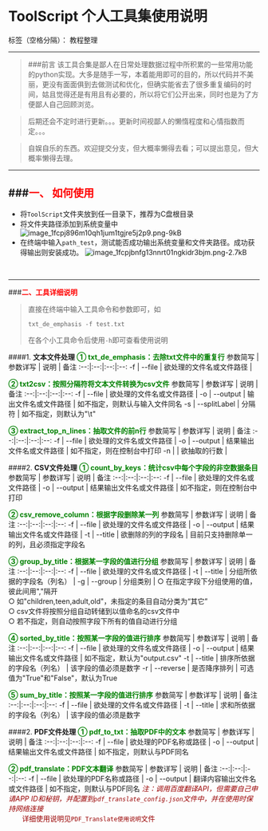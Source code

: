 ﻿# ToolScript 个人工具集使用说明

标签（空格分隔）： 教程整理

---

> ###前言
> 该工具合集是鄙人在日常处理数据过程中所积累的一些常用功能的python实现。大多是随手一写，本着能用即可的目的，所以代码并不美丽，更没有面面俱到去做测试和优化，但确实能省去了很多重复编码的时间，姑且觉得还是有用且有必要的，所以将它们公开出来，同时也是为了方便鄙人自己回顾浏览。

> 后期还会不定时进行更新。。。更新时间视鄙人的懒惰程度和心情指数而定。。。

> 自娱自乐的东西。欢迎提交分支，但大概率懒得去看；可以提出意见，但大概率懒得去理。

----

###**<font color="red">一、 如何使用</font>**
----------

 - 将`ToolScript`文件夹放到任一目录下，推荐为C盘根目录
 - 将文件夹路径添加到系统变量中
 ![image_1fcpj896m10qh1jum1tgjre5j2p9.png-9kB][1]
 - 在终端中输入`path_test`，测试能否成功输出系统变量和文件夹路径。成功获得输出则安装成功。
 ![image_1fcpjbnfg13nnrt01ngkidr3bjm.png-2.7kB][2]
<br />

----

###**<font color="red">二、工具详细说明</font>**

>直接在终端中输入工具命令和参数即可，如
> ```
> txt_de_emphasis -f test.txt
> ```
>在各个小工具命令后使用`-h`即可查看使用说明

####1. **文本文件处理**
**<font color="green">① txt_de_emphasis：去除txt文件中的重复行</font>**
参数简写 | 参数详写 | 说明 | 备注
:--:|:--:|:--:|:--:
-f | --file | 欲处理的文件名或文件路径 |

**<font color="green">② txt2csv：按照分隔符将文本文件转换为csv文件</font>**
参数简写 | 参数详写 | 说明 | 备注
:--:|:--:|:--:|:--:
-f | --file | 欲处理的文件名或文件路径 |
-o | --output | 输出文件名或文件路径 | 如不指定，则默认与输入文件同名
-s | --splitLabel | 分隔符 | 如不指定，则默认为"\t"

**<font color="green">③ extract_top_n_lines：抽取文件的前n行</font>**
参数简写 | 参数详写 | 说明 | 备注
:--:|:--:|:--:|:--:
-f | --file | 欲处理的文件名或文件路径 |
-o | --output | 结果输出文件名或文件路径 | 如不指定，则在控制台中打印
-n | | 欲抽取的行数 | 

####2. **CSV文件处理**
**<font color="green">① count_by_keys：统计csv中每个字段的非空数据条目</font>**
参数简写 | 参数详写 | 说明 | 备注
:--:|:--:|:--:|:--:
-f | --file | 欲处理的文件名或文件路径 |
-o | --output | 结果输出文件名或文件路径 | 如不指定，则在控制台中打印

**<font color="green">② csv_remove_column：根据字段删除某一列</font>**
参数简写 | 参数详写 | 说明 | 备注
:--:|:--:|:--:|:--:
-f | --file | 欲处理的文件名或文件路径 |
-o | --output | 结果输出文件名或文件路径 | 
-t | --title | 欲删除的列的字段名 | 目前只支持删除单一的列，且必须指定字段名

**<font color="green">③ group_by_title：根据某一字段的值进行分组</font>**
参数简写 | 参数详写 | 说明 | 备注
:--:|:--:|:--:|:--:
-f | --file | 欲处理的文件名或文件路径 |
-t | --title | 分组所依据的字段名（列名） | 
-g | --group | 分组类别 | ○ 在指定字段下分组使用的值，彼此间用","隔开<br>○ 如"children,teen,adult,old"，未指定的条目自动分类为“其它”<br>○ csv文件将按照分组自动转储到以值命名的csv文件中<br>○ 若不指定，则自动按照字段下所有的值自动进行分组

**<font color="green">④ sorted_by_title：按照某一字段的值进行排序</font>**
参数简写 | 参数详写 | 说明 | 备注
:--:|:--:|:--:|:--:
-f | --file | 欲处理的文件名或文件路径 |
-o | --output | 结果输出文件名或文件路径 | 如不指定，默认为"output.csv"
-t | --title | 排序所依据的字段名（列名） | 该字段的值必须是数字
-r | --reverse | 是否降序排列 | 可选值为"True"和"False"，默认为True

**<font color="green">⑤ sum_by_title：按照某一字段的值进行排序</font>**
参数简写 | 参数详写 | 说明 | 备注
:--:|:--:|:--:|:--:
-f | --file | 欲处理的文件名或文件路径 |
-t | --title | 求和所依据的字段名（列名） | 该字段的值必须是数字
    
####2. **PDF文件处理**
**<font color="green">① pdf_to_txt：抽取PDF中的文本</font>**
参数简写 | 参数详写 | 说明 | 备注
:--:|:--:|:--:|:--:
-f | --file | 欲处理的PDF名称或路径 |
-o | --output | 结果输出文件名或文件路径 | 如不指定，则默认与PDF同名

**<font color="green">② pdf_translate：PDF文本翻译</font>**
参数简写 | 参数详写 | 说明 | 备注
:--:|:--:|:--:|:--:
-f | --file | 欲处理的PDF名称或路径 |
-o | --output | 翻译内容输出文件名或文件路径 | 如不指定，则默认与PDF同名
<font color="#990000">*注：调用百度翻译API，但需要自己申请APP ID和秘钥，并配置到`pdf_translate_config.json`文件中，并在使用时保持网络连接*<br>&nbsp;&nbsp;&nbsp;&nbsp;&nbsp;&nbsp;&nbsp;详细使用说明见`PDF_Translate使用说明`文件</font>
 


  [1]: http://static.zybuluo.com/dongfonkey/w49x7aces7322u3phq99d2v0/image_1fcpj896m10qh1jum1tgjre5j2p9.png
  [2]: http://static.zybuluo.com/dongfonkey/5kojzq8o4xbr9qqg110l2q5b/image_1fcpjbnfg13nnrt01ngkidr3bjm.png